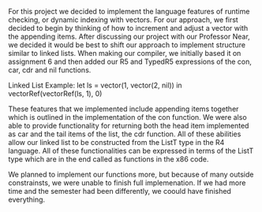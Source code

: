 
For this project we decided to implement the language features of runtime checking, or dynamic indexing with vectors. 
For our approach, we first decided to begin by thinking of how to increment and adjust a vector with the appending items. After discussing our project with our Professor Near, we decided it would be best to shift our approach to implement structure similar to linked lists. When making our compiler, we initially based it on assignment 6 and then added our R5 and TypedR5 expressions of the con, car, cdr and nil functions.

Linked List Example:
let ls = vector(1, vector(2, nil))
in vectorRef(vectorRef(ls, 1), 0)


These features that we implemented include appending items together which is outlined in the implementation of the con function. We were also able to provide functionality for returning both the head item implemented as car and the tail items of the list, the cdr function. All of these abilities allow our linked list to be constructed from the ListT type in the R4 language. All of these functionalities can be expressed in terms of the ListT type which are in the end called as functions in the x86 code. 


We planned to implement our functions more, but because of many outside constrainsts, we were unable to finish full implemenation. If we had more time and the semester had been differently, we coould have finished everything. 


